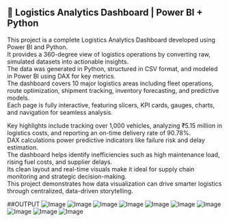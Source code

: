 ## 🚛 Logistics Analytics Dashboard | Power BI + Python

This project is a complete Logistics Analytics Dashboard developed using Power BI and Python.  
It provides a 360-degree view of logistics operations by converting raw, simulated datasets into actionable insights.  
The data was generated in Python, structured in CSV format, and modeled in Power BI using DAX for key metrics.  
The dashboard covers 10 major logistics areas including fleet operations, route optimization, shipment tracking, inventory forecasting, and predictive models.  
Each page is fully interactive, featuring slicers, KPI cards, gauges, charts, and navigation for seamless analysis.

Key highlights include tracking over 1,000 vehicles, analyzing ₹5.15 million in logistics costs, and reporting an on-time delivery rate of 90.78%.  
DAX calculations power predictive indicators like failure risk and delay estimation.  
The dashboard helps identify inefficiencies such as high maintenance load, rising fuel costs, and supplier delays.  
Its clean layout and real-time visuals make it ideal for supply chain monitoring and strategic decision-making.  
This project demonstrates how data visualization can drive smarter logistics through centralized, data-driven storytelling.

##OUTPUT
![Image](https://github.com/user-attachments/assets/44ec3039-a09d-4def-8452-6eb17ecfd3aa)
![Image](https://github.com/user-attachments/assets/f017bae0-bc3e-4e2a-9908-fe19c5b33527)
![Image](https://github.com/user-attachments/assets/5c6c57f8-3239-42ab-b1a2-3f9c67931b6b)
![Image](https://github.com/user-attachments/assets/d092fc70-e387-40d8-980a-987fc68f5619)
![Image](https://github.com/user-attachments/assets/45a73d60-d32a-4c90-9354-20a6c98145af)
![Image](https://github.com/user-attachments/assets/5423bf03-dca9-472e-9d6f-36fe3d98efbb)
![Image](https://github.com/user-attachments/assets/df96ecc3-8c30-4ded-8224-808a78e71a6a)
![Image](https://github.com/user-attachments/assets/e29f0f82-cdcd-4beb-bc00-663b4fb393af)
![Image](https://github.com/user-attachments/assets/ff4456db-8f63-4b7a-835e-c63267373611)
![Image](https://github.com/user-attachments/assets/755d3786-74f2-4a5d-920d-08dd29a3e6ac)
